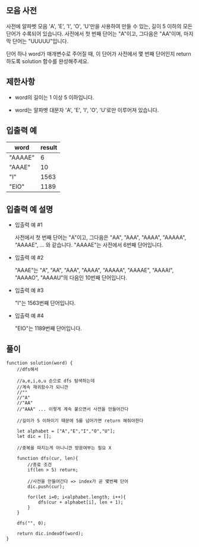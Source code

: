 ## 모음 사전

사전에 알파벳 모음 'A', 'E', 'I', 'O', 'U'만을 사용하여 만들 수 있는, 길이 5 이하의 모든 단어가 수록되어 있습니다. 사전에서 첫 번째 단어는 "A"이고, 그다음은 "AA"이며, 마지막 단어는 "UUUUU"입니다.

단어 하나 word가 매개변수로 주어질 때, 이 단어가 사전에서 몇 번째 단어인지 return 하도록 solution 함수를 완성해주세요.

## 제한사항

- word의 길이는 1 이상 5 이하입니다.

- word는 알파벳 대문자 'A', 'E', 'I', 'O', 'U'로만 이루어져 있습니다.

## 입출력 예

| word    | result |
| ------- | ------ |
| "AAAAE" | 6      |
| "AAAE"  | 10     |
| "I"     | 1563   |
| "EIO"   | 1189   |

## 입출력 예 설명

- 입출력 예 #1

  사전에서 첫 번째 단어는 "A"이고, 그다음은 "AA", "AAA", "AAAA", "AAAAA", "AAAAE", ... 와 같습니다. "AAAAE"는 사전에서 6번째 단어입니다.

- 입출력 예 #2

  "AAAE"는 "A", "AA", "AAA", "AAAA", "AAAAA", "AAAAE", "AAAAI", "AAAAO", "AAAAU"의 다음인 10번째 단어입니다.

- 입출력 예 #3

  "I"는 1563번째 단어입니다.

- 입출력 예 #4

  "EIO"는 1189번째 단어입니다.

## 풀이

```
function solution(word) {
    //dfs해서

    //a,e,i,o,u 순으로 dfs 탐색하는데
    //계속 재귀함수가 되니깐
    //""
    //"A"
    //"AA"
    //"AAA" ... 이렇게 계속 붙으면서 사전을 만들어간다

    //길이가 5 이하이기 때문에 5를 넘어가면 return 해줘야한다

    let alphabet = ["A","E","I","O","U"];
    let dic = [];

    //중복을 따지는게 아니니깐 방문여부는 필요 X

    function dfs(cur, len){
        //종료 조건
        if(len > 5) return;

        //사전을 만들어간다 => index가 곧 몇번째 단어
        dic.push(cur);

        for(let i=0; i<alphabet.length; i++){
            dfs(cur + alphabet[i], len + 1);
        }
    }

    dfs("", 0);

    return dic.indexOf(word);
}
```
